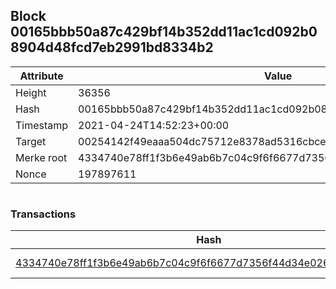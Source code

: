 ## Block 00165bbb50a87c429bf14b352dd11ac1cd092b08904d48fcd7eb2991bd8334b2

Attribute | Value
--- | ---
Height | 36356
Hash | 00165bbb50a87c429bf14b352dd11ac1cd092b08904d48fcd7eb2991bd8334b2
Timestamp | 2021-04-24T14:52:23+00:00
Target | 00254142f49eaaa504dc75712e8378ad5316cbcead634704b3734b6271167cc4
Merke root | 4334740e78ff1f3b6e49ab6b7c04c9f6f6677d7356f44d34e0263e4acdc31ac5
Nonce | 197897611

```

```

### Transactions

Hash | Amount
--- | ---
[4334740e78ff1f3b6e49ab6b7c04c9f6f6677d7356f44d34e0263e4acdc31ac5](4334740e78ff1f3b6e49ab6b7c04c9f6f6677d7356f44d34e0263e4acdc31ac5.md) | 10.00000000 SKEPTI 
